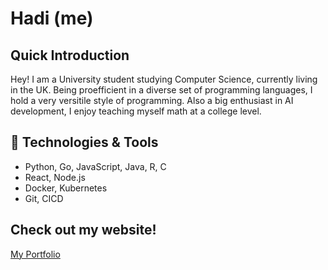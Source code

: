 # Hadi (me)

## Quick Introduction
Hey! I am a University student studying Computer Science, currently living in the UK. Being proefficient in a diverse set of programming
languages, I hold a very versitile style of programming. Also a big enthusiast in AI development, I enjoy
teaching myself math at a college level.

## 🔧 Technologies & Tools
- Python, Go, JavaScript, Java, R, C
- React, Node.js  
- Docker, Kubernetes
- Git, CICD

## Check out my website!
[My Portfolio](www.hadi-khan.com)
